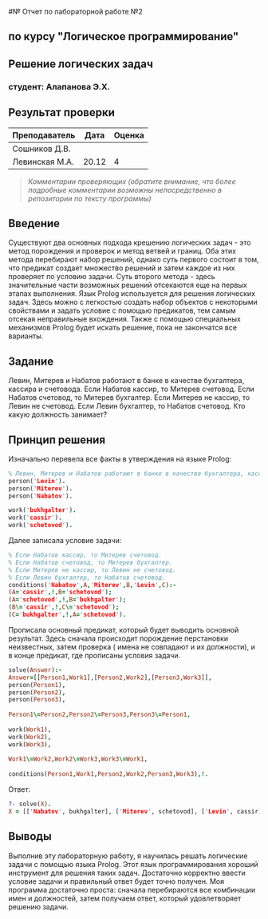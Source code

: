 #№ Отчет по лабораторной работе №2
## по курсу "Логическое программирование"

## Решение логических задач

### студент: Алапанова Э.Х.

## Результат проверки

| Преподаватель     | Дата         |  Оценка       |
|-------------------|--------------|---------------|
| Сошников Д.В. |              |               |
| Левинская М.А.|       20.12  |      4         |

> *Комментарии проверяющих (обратите внимание, что более подробные комментарии возможны непосредственно в репозитории по тексту программы)*


## Введение

Существуют два основных подхода крешению логических задач - это метод порождения и проверок и метод ветвей и границ. Оба этих метода перебирают набор решений, однако суть первого состоит в том, что предикат создает множество решений и затем каждое из них проверяет по условию задачи. Суть второго метода - здесь значительные части возможных решений отсекаются еще на первых этапах выполнения. 
Язык Prolog используется для решения логических задач. Здесь можно с легкостью создать набор объектов с некоторыми свойствами и задать условие с помощью предикатов, тем самым отсекая неправильные вхождения. Также с помощью специальных механизмов Prolog будет искать решение, пока не закончатся все варианты.

## Задание

Левин, Митерев и Набатов работают в банке в качестве бухгалтера, кассира и счетовода. Если Набатов кассир, то Митерев счетовод. Если Набатов счетовод, то Митерев бухгалтер. Если Митерев не кассир, то Левин не счетовод. Если Левин бухгалтер, то Набатов счетовод. Кто какую должность занимает?

## Принцип решения

Изначально перевела все факты в утверждения на языке Prolog:
``` prolog
% Левин, Митерев и Набатов работают в банке в качестве бухгалтера, кассира и счетовода.
person('Levin').
person('Miterev').
person('Nabatov').

work('bukhgalter').
work('cassir').
work('schetovod').
```
Далее записала условие задачи:
``` prolog
% Если Набатов кассир, то Митерев счетовод. 
% Если Набатов счетовод, то Митерев бухгалтер. 
% Если Митерев не кассир, то Левин не счетовод. 
% Если Левин бухгалтер, то Набатов счетовод.
conditions('Nabatov',A,'Miterev',B,'Levin',C):- 
(A='cassir',!,B='schetovod');
(A='schetovod',!,B='bukhgalter');
(B\='cassir',!,C\='schetovod');
(C='bukhgalter',!,A='schetovod').
```
Прописала основный предикат, который будет выводить основной результат. Здесь сначала происходит порождение перстановки неизвестных, затем проверка ( имена не совпадают и их должности), и в конце предикат, где прописаны условия задачи.
``` prolog
solve(Answer):-
Answer=[[Person1,Work1],[Person2,Work2],[Person3,Work3]],
person(Person1),
person(Person2),
person(Person3),
	
Person1\=Person2,Person2\=Person3,Person3\=Person1,
	
work(Work1),
work(Work2),
work(Work3),
	
Work1\=Work2,Work2\=Work3,Work3\=Work1,
	
conditions(Person1,Work1,Person2,Work2,Person3,Work3),!.
```
Ответ:
``` prolog
?- solve(X).
X = [['Nabatov', bukhgalter], ['Miterev', schetovod], ['Levin', cassir]]

```
## Выводы

Выполнив эту лабораторную работу, я научилась решать логические задачи с помощью языка Prolog. Этот язык программирования хороший инструмент для решения таких задач. Достаточно корректно ввести условие задачи и правильный ответ будет точно получен. Моя программа достаточно проста: сначала перебираются все комбинации имен и должностей, затем получаем ответ, который удовлетворяет решению задачи.



